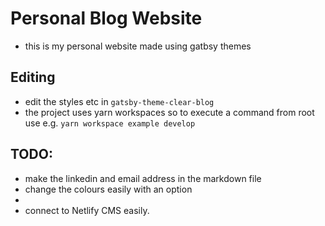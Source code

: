 # Personal Blog Website
- this is my personal website made using gatbsy themes

## Editing
- edit the styles etc in `gatsby-theme-clear-blog`
- the project uses yarn workspaces so to execute a command from root use e.g. `yarn workspace example develop`

## TODO:
- make the linkedin and email address in the markdown file
- change the colours easily with an option
- 
- connect to Netlify CMS easily.